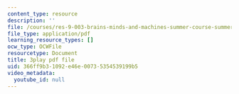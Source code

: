 ```yaml
---
content_type: resource
description: ''
file: /courses/res-9-003-brains-minds-and-machines-summer-course-summer-2015/366ff9b31092e46e00735354539199b5_PlAelAX6gSU.pdf
file_type: application/pdf
learning_resource_types: []
ocw_type: OCWFile
resourcetype: Document
title: 3play pdf file
uid: 366ff9b3-1092-e46e-0073-5354539199b5
video_metadata:
  youtube_id: null
---
```

